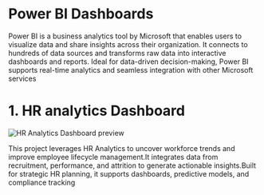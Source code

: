 # Power BI Dashboards

<p> Power BI is a business analytics tool by Microsoft that enables users to visualize data and share insights across their organization.  
It connects to hundreds of data sources and transforms raw data into interactive dashboards and reports.  
Ideal for data-driven decision-making, Power BI supports real-time analytics and seamless integration with other Microsoft services </p>

<h1>1. HR analytics Dashboard</h1>
<img src="" alt="HR Analytics Dashboard preview">
<p> This project leverages HR Analytics to uncover workforce trends and improve employee lifecycle management.It integrates data from recruitment, performance, and attrition to generate actionable insights.Built for strategic HR planning, it supports dashboards, predictive models, and compliance tracking

